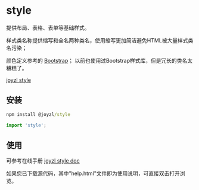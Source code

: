 # style
提供布局、表格、表单等基础样式。

样式类名称提供缩写和全名两种类名，使用缩写更加简洁避免HTML被大量样式类名污染；

颜色定义参考的 [Bootstrap](https://getbootstrap.com/)；
以前也使用过Bootstrap样式库，但是冗长的类名太糟糕了。

[joyzl style](http://style.joyzl.com)

## 安装
``` cmd
npm install @joyzl/style
```

``` javascript
import 'style';
```

## 使用
可参考在线手册 [joyzl style doc](http://style.joyzl.com/document.html)

如果您已下载源代码，其中"help.html"文件即为使用说明，可直接双击打开浏览。